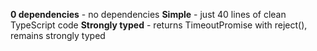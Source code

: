 **0 dependencies** - no dependencies
**Simple** - just 40 lines of clean TypeScript code
**Strongly typed** - returns TimeoutPromise with reject(), remains strongly typed
